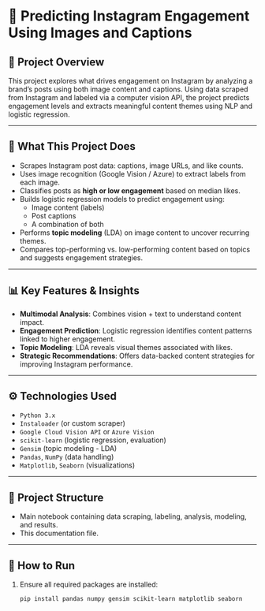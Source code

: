 # 📸 Predicting Instagram Engagement Using Images and Captions

## 📘 Project Overview
This project explores what drives engagement on Instagram by analyzing a brand’s posts using both image content and captions. Using data scraped from Instagram and labeled via a computer vision API, the project predicts engagement levels and extracts meaningful content themes using NLP and logistic regression.

---

## 🧠 What This Project Does
- Scrapes Instagram post data: captions, image URLs, and like counts.
- Uses image recognition (Google Vision / Azure) to extract labels from each image.
- Classifies posts as **high or low engagement** based on median likes.
- Builds logistic regression models to predict engagement using:
  - Image content (labels)
  - Post captions
  - A combination of both
- Performs **topic modeling** (LDA) on image content to uncover recurring themes.
- Compares top-performing vs. low-performing content based on topics and suggests engagement strategies.

---

## 📊 Key Features & Insights
- **Multimodal Analysis**: Combines vision + text to understand content impact.
- **Engagement Prediction**: Logistic regression identifies content patterns linked to higher engagement.
- **Topic Modeling**: LDA reveals visual themes associated with likes.
- **Strategic Recommendations**: Offers data-backed content strategies for improving Instagram performance.

---

## ⚙️ Technologies Used
- `Python 3.x`
- `Instaloader` (or custom scraper)
- `Google Cloud Vision API` or `Azure Vision`
- `scikit-learn` (logistic regression, evaluation)
- `Gensim` (topic modeling - LDA)
- `Pandas`, `NumPy` (data handling)
- `Matplotlib`, `Seaborn` (visualizations)

---

## 📂 Project Structure
- Main notebook containing data scraping, labeling, analysis, modeling, and results.
- This documentation file.
---

## 🚀 How to Run
1. Ensure all required packages are installed:
   ```bash
   pip install pandas numpy gensim scikit-learn matplotlib seaborn
